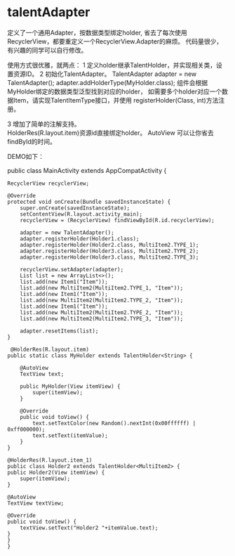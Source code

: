 # talentAdapter

定义了一个通用Adapter，按数据类型绑定holder, 省去了每次使用RecyclerView，都要重定义一个RecyclerView.Adapter的麻烦。
代码量很少，有兴趣的同学可以自行修改。

使用方式很优雅，就两点：
1 定义holder继承TalentHolder，并实现相关类，设置资源ID。
2 初始化TalentAdapter。
  TalentAdapter adapter = new TalentAdapter();
  adapter.addHolderType(MyHolder.class);
  组件会根据MyHolder绑定的数据类型泛型找到对应的holder，
  如需要多个holder对应一个数据Item，请实现TalentItemType接口，并使用
  registerHolder(Class, int)方法注册。
  
3 增加了简单的注解支持。  
  HolderRes(R.layout.item)资源id直接绑定holder。
  AutoView 可以让你省去findById的时间。
 
 DEMO如下：
 
 public class MainActivity extends AppCompatActivity {

    RecyclerView recyclerView;

    @Override
    protected void onCreate(Bundle savedInstanceState) {
        super.onCreate(savedInstanceState);
        setContentView(R.layout.activity_main);
        recyclerView = (RecyclerView) findViewById(R.id.recyclerView);

        adapter = new TalentAdapter();
        adapter.registerHolder(Holder1.class);
        adapter.registerHolder(Holder2.class, MultiItem2.TYPE_1);
        adapter.registerHolder(Holder3.class, MultiItem2.TYPE_2);
        adapter.registerHolder(Holder3.class, MultiItem2.TYPE_3);

        recyclerView.setAdapter(adapter);
        List list = new ArrayList<>();
        list.add(new Item1("Item"));
        list.add(new MultiItem2(MultiItem2.TYPE_1, "Item"));
        list.add(new Item1("Item"));
        list.add(new MultiItem2(MultiItem2.TYPE_2, "Item"));
        list.add(new Item1("Item"));
        list.add(new MultiItem2(MultiItem2.TYPE_2, "Item"));
        list.add(new MultiItem2(MultiItem2.TYPE_3, "Item"));

        adapter.resetItems(list);
    }

     @HolderRes(R.layout.item)
    public static class MyHolder extends TalentHolder<String> {

        @AutoView
        TextView text;

        public MyHolder(View itemView) {
            super(itemView);
        }

        @Override
        public void toView() {
            text.setTextColor(new Random().nextInt(0x00ffffff) | 0xff000000);
            text.setText(itemValue);
        }
    }

    @HolderRes(R.layout.item_1)
    public class Holder2 extends TalentHolder<MultiItem2> {
    public Holder2(View itemView) {
        super(itemView);
    }

    @AutoView
    TextView textView;

    @Override
    public void toView() {
        textView.setText("Holder2 "+itemValue.text);
    }
    }
    } 
